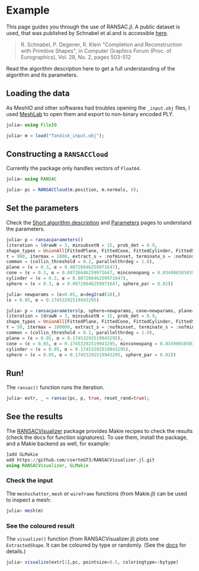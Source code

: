 # Example

This page guides you through the use of RANSAC.jl.
A public dataset is used, that was published by Schnabel et al.and is accessible
[here](https://cg.cs.uni-bonn.de/en/publications/paper-details/schnabel-2009-completion/).

> R. Schnabel, P. Degener, R. Klein
> "Completion and Reconstruction with Primitive Shapes",
> in Computer Graphics Forum (Proc. of Eurographics), Vol. 28, No. 2, pages 503-512

Read the algorithm description here to get a full understanding of the algorithm and its parameters.

## Loading the data

As MeshIO and other softwares had troubles opening the `_input.obj` files, I used [MeshLab](http://www.meshlab.net/) to open them and export to non-binary encoded PLY.

```julia
julia> using FileIO

julia> m = load("fandisk_input.obj");
```

## Constructing a `RANSACCloud`

Currently the package only handles vectors of `Float64`.

```julia
julia> using RANSAC

julia> pc = RANSACCloud(m.position, m.normals, 8);
```

## Set the parameters

Check the [Short algorithm description](@ref) and [Parameters](@ref) pages to understand the parameters.

```julia
julia> p = ransacparameters()
(iteration = (drawN = 3, minsubsetN = 15, prob_det = 0.9,
shape_types = UnionAll[FittedPlane, FittedCone, FittedCylinder, FittedSphere],
τ = 900, itermax = 1000, extract_s = :nofminset, terminate_s = :nofminset),
common = (collin_threshold = 0.2, parallelthrdeg = 1.0),
plane = (ϵ = 0.3, α = 0.08726646259971647),
cone = (ϵ = 0.3, α = 0.08726646259971647, minconeopang = 0.03490658503988659),
cylinder = (ϵ = 0.3, α = 0.08726646259971647),
sphere = (ϵ = 0.3, α = 0.08726646259971647, sphere_par = 0.02))

julia> newparams = (ϵ=0.05, α=deg2rad(10),)
(ϵ = 0.05, α = 0.17453292519943295)

julia> p = ransacparameters(p, sphere=newparams, cone=newparams, plane=newparams, cylinder=newparams, iteration=(τ=50, itermax=100_000,))
(iteration = (drawN = 3, minsubsetN = 15, prob_det = 0.9,
shape_types = UnionAll[FittedPlane, FittedCone, FittedCylinder, FittedSphere],
τ = 50, itermax = 100000, extract_s = :nofminset, terminate_s = :nofminset),
common = (collin_threshold = 0.2, parallelthrdeg = 1.0),
plane = (ϵ = 0.05, α = 0.17453292519943295),
cone = (ϵ = 0.05, α = 0.17453292519943295, minconeopang = 0.03490658503988659),
cylinder = (ϵ = 0.05, α = 0.17453292519943295),
sphere = (ϵ = 0.05, α = 0.17453292519943295, sphere_par = 0.02))
```

## Run!

The `ransac()` function runs the iteration.

```julia
julia> extr, _ = ransac(pc, p, true, reset_rand=true);
```

## See the results

The [RANSACVisualizer](https://csertegt3.github.io/RANSACVisualizer.jl/stable/) package provides Makie recipes to check the results (check the docs for function signatures).
To use them, install the package, and a Makie backend as well, for example:

```julia
]add GLMakie
add https://github.com/cserteGT3/RANSACVisualizer.jl.git
using RANSACVisualizer, GLMakie
```

### Check the input

The `meshschatter`, `mesh` or `wireframe` functions (from Makie.jl) can be used to inspect a mesh:

```julia
julia> mesh(m)
```

### See the coloured result

The `visualize()` function (from RANSACVisualizer.jl) plots one `ExtractedShape`.
It can be coloured by type or randomly.
(See the [docs](https://csertegt3.github.io/RANSACVisualizer.jl/stable/) for details.)

```julia
julia> visualize(extr[1],pc, pointsize=0.5, coloringtype=:bytype)
```
